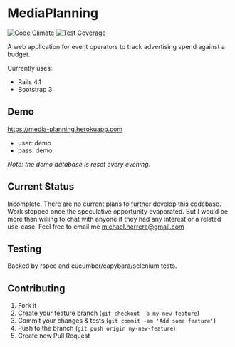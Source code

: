 # MediaPlanning

[![Code Climate](https://codeclimate.com/github/crftr/media-planning/badges/gpa.svg)](https://codeclimate.com/github/crftr/media-planning)
[![Test Coverage](https://codeclimate.com/github/crftr/media-planning/badges/coverage.svg)](https://codeclimate.com/github/crftr/media-planning)

A web application for event operators to track advertising spend against a budget.

Currently uses:
 * Rails 4.1
 * Bootstrap 3

## Demo

https://media-planning.herokuapp.com
 * user: demo
 * pass: demo

_Note: the demo database is reset every evening._


## Current Status

Incomplete.  There are no current plans to further develop this codebase.  Work stopped once the speculative opportunity evaporated.  But I would be more than willing to chat with anyone if they had any interest or a related use-case.  Feel free to email me <a href='&#109;&#97;&#105;&#108;&#116;&#111;&#58;&#109;&#105;&#99;&#104;&#97;&#101;&#108;&#46;&#104;&#101;&#114;&#114;&#101;&#114;&#97;&#64;&#103;&#109;&#97;&#105;&#108;&#46;&#99;&#111;&#109;'>&#109;&#105;&#99;&#104;&#97;&#101;&#108;&#46;&#104;&#101;&#114;&#114;&#101;&#114;&#97;&#64;&#103;&#109;&#97;&#105;&#108;&#46;&#99;&#111;&#109;</a>


## Testing

Backed by rspec and cucumber/capybara/selenium tests.


## Contributing

1. Fork it
2. Create your feature branch (`git checkout -b my-new-feature`)
3. Commit your changes & tests (`git commit -am 'Add some feature'`)
4. Push to the branch (`git push origin my-new-feature`)
5. Create new Pull Request
